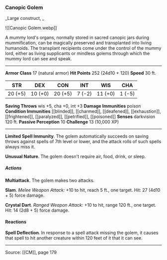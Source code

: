 ### Canopic Golem
_Large construct, _

![[Canopic Golem.webp]]

A mummy lord's organs, normally stored in sacred canopic jars during mummification, can be magically preserved and transplanted into living humanoids. The transplant recipients come under the control of the mummy lord, either as living supplicants or mindless golems through which the mummy lord can see and speak.




---

**Armor Class** 17 (natural armor)
**Hit Points** 252 (24d10 + 120)
**Speed** 30 ft.

| STR     | DEX     | CON     | INT     | WIS     | CHA     |
|---------|---------|---------|---------|---------|---------|
| 20 (+5) | 10 (+0) | 20 (+5) | 7 (-2) | 11 (+0) | 1 (-5) |

**Saving Throws** wis +5, cha +0, int +3
**Damage Immunities** poison
**Condition Immunities** [[blinded]], [[charmed]], [[deafened]], [[exhaustion]], [[frightened]], [[paralyzed]], [[petrified]], [[poisoned]]
**Senses** darkvision 120 ft.
**Passive Perception** 10
**Challenge** 13 (10,000 XP)

---

**Limited Spell Immunity**. The golem automatically succeeds on saving throws against spells of 7th level or lower, and the attack rolls of such spells always miss it.

**Unusual Nature**. The golem doesn't require air, food, drink, or sleep.

##### Actions
**Multiattack**. The golem makes two attacks.

**Slam**. _Melee Weapon Attack:_ +10 to hit, reach 5 ft., one target. Hit: 27 (4d10 + 5) force damage.

**Crystal Dart**. _Ranged Weapon Attack:_ +10 to hit, range 120 ft., one target. Hit: 14 (2d8 + 5) force damage.

#### Reactions
**Spell Deflection**. In response to a spell attack missing the golem, it causes that spell to hit another creature within 120 feet of it that it can see.


---

Source: [[CM]], page 179